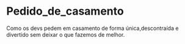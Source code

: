 # Pedido_de_casamento
Como os devs pedem em casamento de forma única,descontraída e divertido sem deixar o que fazemos de  melhor.
